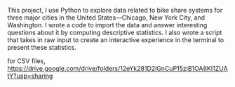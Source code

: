 This project, I use Python to explore data related to bike share systems for three major cities in the United States—Chicago, New York City, and Washington. I wrote a code to import the data and answer interesting questions about it by computing descriptive statistics. I also wrote a script that takes in raw input to create an interactive experience in the terminal to present these statistics.

for CSV files, https://drive.google.com/drive/folders/12eYk281D2lGnCuP15zjB1OA6KI1ZUAtY?usp=sharing
